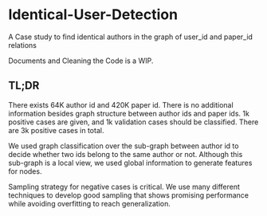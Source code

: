 # Identical-User-Detection
A Case study to find identical authors in the graph of user_id and paper_id relations

Documents and Cleaning the Code is a WIP.


## TL;DR

There exists 64K author id and 420K paper id.
There is no additional information besides graph structure between author ids and paper ids.
1k positive cases are given, and 1k validation cases should be classified. There are 3k positive cases in total.

We used graph classification over the sub-graph between author id to decide whether two ids belong to the same author or not.
Although this sub-graph is a local view, we used global information to generate features for nodes.

Sampling strategy for negative cases is critical. We use many different techniques to develop good sampling that shows promising performance while avoiding overfitting to reach generalization.
